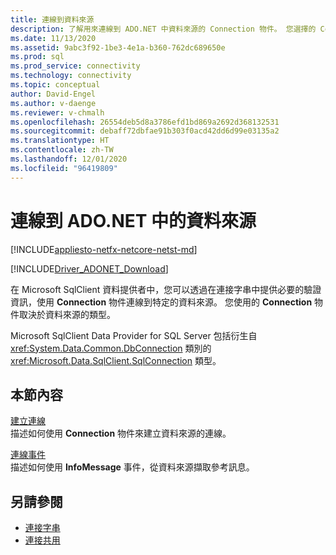 ```yaml
---
title: 連線到資料來源
description: 了解用來連線到 ADO.NET 中資料來源的 Connection 物件。 您選擇的 Connection 物件取決於資料來源的類型。
ms.date: 11/13/2020
ms.assetid: 9abc3f92-1be3-4e1a-b360-762dc689650e
ms.prod: sql
ms.prod_service: connectivity
ms.technology: connectivity
ms.topic: conceptual
author: David-Engel
ms.author: v-daenge
ms.reviewer: v-chmalh
ms.openlocfilehash: 26554deb5d8a3786efd1bd869a2692d368132531
ms.sourcegitcommit: debaff72dbfae91b303f0acd42dd6d99e03135a2
ms.translationtype: HT
ms.contentlocale: zh-TW
ms.lasthandoff: 12/01/2020
ms.locfileid: "96419809"
---
```

# <a name="connecting-to-a-data-source-in-adonet"></a>連線到 ADO.NET 中的資料來源

[!INCLUDE[appliesto-netfx-netcore-netst-md](../../includes/appliesto-netfx-netcore-netst-md.md)]

[!INCLUDE[Driver_ADONET_Download](../../includes/driver_adonet_download.md)]

在 Microsoft SqlClient 資料提供者中，您可以透過在連接字串中提供必要的驗證資訊，使用 **Connection** 物件連線到特定的資料來源。 您使用的 **Connection** 物件取決於資料來源的類型。

Microsoft SqlClient Data Provider for SQL Server 包括衍生自 <xref:System.Data.Common.DbConnection> 類別的 <xref:Microsoft.Data.SqlClient.SqlConnection> 類型。

## <a name="in-this-section"></a>本節內容  

[建立連線](establishing-connection.md)\
描述如何使用 **Connection** 物件來建立資料來源的連線。

[連線事件](connection-events.md)\
描述如何使用 **InfoMessage** 事件，從資料來源擷取參考訊息。

## <a name="see-also"></a>另請參閱

- [連接字串](connection-strings.md)
- [連接共用](connection-pooling.md)
